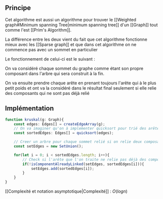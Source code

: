 ## Principe

Cet algorithme est aussi un algorithme pour trouver le [[Weighted graph#Minimum spanning Tree|minimum spanning tree]] d'un [[Graph]] tout comme l'est [[Prim's Algorithm]].

La différence entre les deux vient du fait que cet algorithme fonctionne mieux avec les [[Sparse graph]] et que dans cet algorithme on ne commence pas avec un sommet en particulier

Le fonctionnement de celui-ci est le suivant :

On va considéré chaque sommet du graphe comme étant son propre composant dans l'arbre qui sera construit à la fin. 

On va ensuite prendre chaque arête en prenant toujours l'arête qui à le plus petit poids et ont va la considéré dans le résultat final seulement si elle relie des composants qui ne sont pas déjà relié

## Implémentation

```ts
function kruskal(g: Graph){
	const edges: Edges[] = createEdgeArray(g);
	// On va imaginer qu'on à implementer quicksort pour trié des arête
	const sortedEdges: Edges[] = quicksort(edges);

	// Creer un arbre pour chaque sommet relié si on relie deux composant alors on fusionne les deux
	const setEdges = new SetUnion();

	for(let i = 0; i < sortedEdges.length; i++){
		// Check si l'arête que l'on traite ne relie pas déjà des composant relié
		if(!isComponentAlreadyLinked(setEdges, sortedEdges[i])){
			setEdges.add(sortedEdges[i]);
		}
	}
}
```

[[Complexité et notation asymptotique|Complexité]] : $O(logn)$

